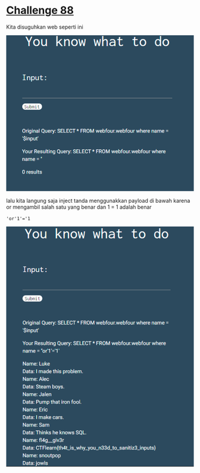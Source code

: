 # [Challenge 88](https://ctflearn.com/challenge/88)

Kita disuguhkan web seperti ini 

![gambar 1](/ctflearn/web/assets/88.png)

lalu kita langung saja inject tanda menggunakkan payload di bawah karena or mengambil salah satu yang benar dan 1 = 1 adalah benar

```
'or'1'='1
```

![gambar 2](/ctflearn/web/assets/88(1).png)
